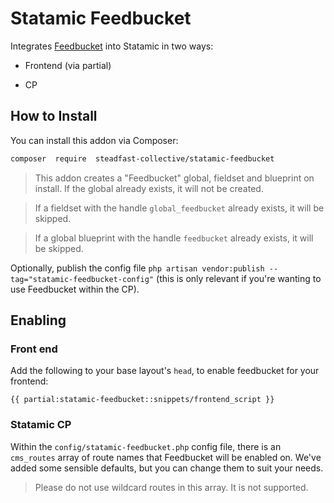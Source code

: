 
# Statamic Feedbucket

Integrates [Feedbucket](https://www.feedbucket.app/) into Statamic in two ways:

- Frontend (via partial)

- CP

## How to Install
You can install this addon via Composer:

```  bash
composer  require  steadfast-collective/statamic-feedbucket
```

> This addon creates a "Feedbucket" global, fieldset and blueprint on install. If the global already exists, it will not be created.

>

> If a fieldset with the handle `global_feedbucket` already exists, it will be skipped.

>

> If a global blueprint with the handle `feedbucket` already exists, it will be skipped.

  

Optionally, publish the config file `php artisan vendor:publish --tag="statamic-feedbucket-config"` (this is only relevant if you're wanting to use Feedbucket within the CP).

## Enabling
### Front end
Add the following to your base layout's `head`, to enable feedbucket for your frontend:

```
{{ partial:statamic-feedbucket::snippets/frontend_script }}
```

### Statamic CP

Within the `config/statamic-feedbucket.php` config file, there is an `cms_routes` array of route names that Feedbucket will be enabled on. We've added some sensible defaults, but you can change them to suit your needs.

  

> Please do not use wildcard routes in this array. It is not supported.
